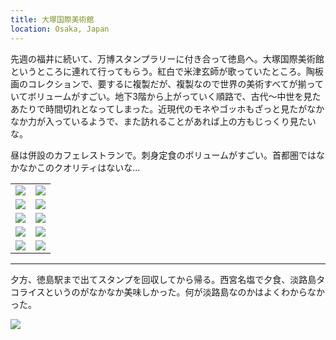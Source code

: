 ```yaml
---
title: 大塚国際美術館
location: Osaka, Japan
---
```


先週の福井に続いて、万博スタンプラリーに付き合って徳島へ。大塚国際美術館というところに連れて行ってもらう。紅白で米津玄師が歌っていたところ。陶板画のコレクションで、要するに複製だが、複製なので世界の美術すべてが揃っていてボリュームがすごい。地下3階から上がっていく順路で、古代〜中世を見たあたりで時間切れとなってしまった。近現代のモネやゴッホもざっと見たがなかなか力が入っているようで、また訪れることがあれば上の方もじっくり見たいな。

昼は併設のカフェレストランで。刺身定食のボリュームがすごい。首都圏ではなかなかこのクオリティはないな...

<table>
  <tr>
    <td><img class="top" src="https://photos.apkas.net/medium/202509/20250919-1R300485.webp" /></td>
    <td><img class="top" src="https://photos.apkas.net/medium/202509/20250919-1R300490.webp" /></td>
  </tr>
  <tr>
    <td><img class="middle" src="https://photos.apkas.net/medium/202509/20250919-1R300494.webp" /></td>
    <td><img class="middle" src="https://photos.apkas.net/medium/202509/20250919-1R300509.webp" /></td>
  </tr>
  <tr>
    <td><img class="middle" src="https://photos.apkas.net/medium/202509/20250919-1R300513.webp" /></td>
    <td><img class="middle" src="https://photos.apkas.net/medium/202509/20250919-1R300515.webp" /></td>
  </tr>
  <tr>
    <td><img class="middle" src="https://photos.apkas.net/medium/202509/20250919-1R300520.webp" /></td>
    <td><img class="middle" src="https://photos.apkas.net/medium/202509/20250919-1R300526.webp" /></td>
  </tr>
  <tr>
    <td><img class="bottom" src="https://photos.apkas.net/medium/202509/20250919-1R300531.webp" /></td>
    <td><img class="bottom" src="https://photos.apkas.net/medium/202509/20250919-1R300536.webp" /></td>
  </tr>
</table>

---

夕方、徳島駅まで出てスタンプを回収してから帰る。西宮名塩で夕食、淡路島タコライスというのがなかなか美味しかった。何が淡路島なのかはよくわからなかった。

![](https://photos.apkas.net/medium/202509/20250919-1R300547.webp)
